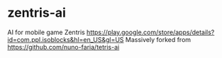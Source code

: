 # zentris-ai

AI for mobile game Zentris https://play.google.com/store/apps/details?id=com.ppl.isoblocks&hl=en_US&gl=US
Massively forked from https://github.com/nuno-faria/tetris-ai